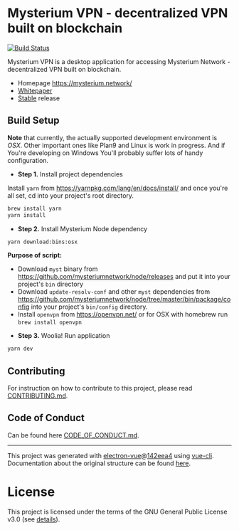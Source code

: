 # Mysterium VPN - decentralized VPN built on blockchain

[![Build Status](https://travis-ci.com/mysteriumnetwork/mysterium-vpn.svg?branch=master)](https://travis-ci.com/mysteriumnetwork/mysterium-vpn)

Mysterium VPN is a desktop application for accessing Mysterium Network - decentralized VPN built on blockchain.

- Homepage https://mysterium.network/
- [Whitepaper](https://mysterium.network/whitepaper.pdf)
- [Stable](https://github.com/mysteriumnetwork/mysterium-vpn/releases/latest) release

## Build Setup

**Note** that currently, the actually supported development environment is *OSX*. Other important ones like Plan9 and Linux is work in progress. And if You're developing on Windows You'll probably suffer lots of handy configuration.

* **Step 1.** Install project dependencies

Install `yarn` from https://yarnpkg.com/lang/en/docs/install/ and once you're all set, cd into your project's root directory.

```bash
brew install yarn
yarn install
```

* **Step 2.** Install Mysterium Node dependency
```bash
yarn download:bins:osx
```

**Purpose of script:**
- Download `myst` binary from https://github.com/mysteriumnetwork/node/releases and put it into your project's `bin` directory
- Download `update-resolv-conf` and other `myst` dependencies from https://github.com/mysteriumnetwork/node/tree/master/bin/package/config into your project's `bin/config` directory.
- Install `openvpn` from https://openvpn.net/ or for OSX with homebrew run `brew install openvpn`

* **Step 3.** Woolia! Run application
```bash
yarn dev
```

## Contributing

For instruction on how to contribute to this project, please read [CONTRIBUTING.md](./CONTRIBUTING.md).

## Code of Conduct

Can be found here [CODE_OF_CONDUCT.md](./CODE_OF_CONDUCT.md).

---

This project was generated with [electron-vue](https://github.com/SimulatedGREG/electron-vue)@[142eea4](https://github.com/SimulatedGREG/electron-vue/tree/142eea44aa50fdead91a469daedfcff04308c3fc) using [vue-cli](https://github.com/vuejs/vue-cli). Documentation about the original structure can be found [here](https://simulatedgreg.gitbooks.io/electron-vue/content/index.html).

# License

This project is licensed under the terms of the GNU General Public License v3.0 (see [details](./LICENSE)).

